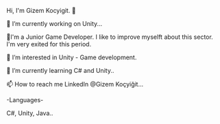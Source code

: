  Hi, I'm Gizem Kocyigit. 👋

🔭 I’m currently working on Unity...

👀I'm a Junior Game Developer. I like to improve myselft about this sector. I'm very exited for this period.

👀 I’m interested in Unity - Game development.

🌱 I’m currently learning C# and Unity..

📫 How to reach me LinkedIn @Gizem Koçyiğit...

-Languages-

 C#, Unity, Java..
